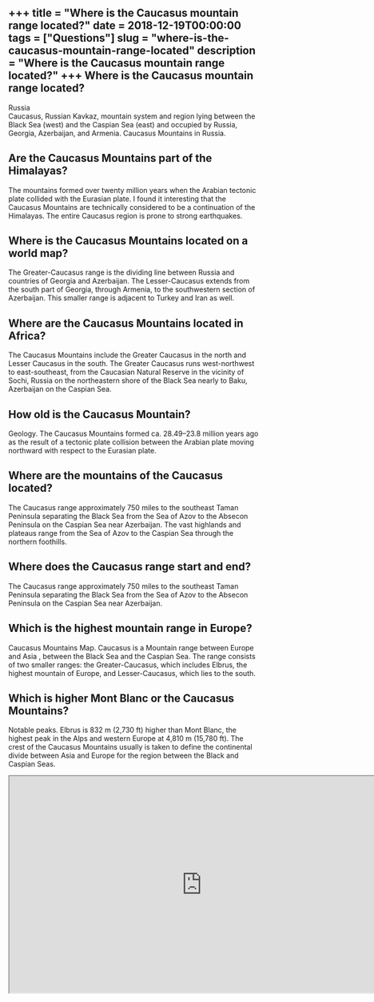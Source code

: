 +++
title = "Where is the Caucasus mountain range located?"
date = 2018-12-19T00:00:00
tags = ["Questions"]
slug = "where-is-the-caucasus-mountain-range-located"
description = "Where is the Caucasus mountain range located?"
+++
Where is the Caucasus mountain range located?
---------------------------------------------

Russia  
Caucasus, Russian Kavkaz, mountain system and region lying between the Black Sea (west) and the Caspian Sea (east) and occupied by Russia, Georgia, Azerbaijan, and Armenia. Caucasus Mountains in Russia.

Are the Caucasus Mountains part of the Himalayas?
-------------------------------------------------

The mountains formed over twenty million years when the Arabian tectonic plate collided with the Eurasian plate. I found it interesting that the Caucasus Mountains are technically considered to be a continuation of the Himalayas. The entire Caucasus region is prone to strong earthquakes.

Where is the Caucasus Mountains located on a world map?
-------------------------------------------------------

The Greater-Caucasus range is the dividing line between Russia and countries of Georgia and Azerbaijan. The Lesser-Caucasus extends from the south part of Georgia, through Armenia, to the southwestern section of Azerbaijan. This smaller range is adjacent to Turkey and Iran as well.

Where are the Caucasus Mountains located in Africa?
---------------------------------------------------

The Caucasus Mountains include the Greater Caucasus in the north and Lesser Caucasus in the south. The Greater Caucasus runs west-northwest to east-southeast, from the Caucasian Natural Reserve in the vicinity of Sochi, Russia on the northeastern shore of the Black Sea nearly to Baku, Azerbaijan on the Caspian Sea.

How old is the Caucasus Mountain?
---------------------------------

Geology. The Caucasus Mountains formed ca. 28.49–23.8 million years ago as the result of a tectonic plate collision between the Arabian plate moving northward with respect to the Eurasian plate.

Where are the mountains of the Caucasus located?
------------------------------------------------

The Caucasus range approximately 750 miles to the southeast Taman Peninsula separating the Black Sea from the Sea of Azov to the Absecon Peninsula on the Caspian Sea near Azerbaijan. The vast highlands and plateaus range from the Sea of Azov to the Caspian Sea through the northern foothills.

Where does the Caucasus range start and end?
--------------------------------------------

The Caucasus range approximately 750 miles to the southeast Taman Peninsula separating the Black Sea from the Sea of Azov to the Absecon Peninsula on the Caspian Sea near Azerbaijan.

Which is the highest mountain range in Europe?
----------------------------------------------

Caucasus Mountains Map. Caucasus is a Mountain range between Europe and Asia , between the Black Sea and the Caspian Sea. The range consists of two smaller ranges: the Greater-Caucasus, which includes Elbrus, the highest mountain of Europe, and Lesser-Caucasus, which lies to the south.

Which is higher Mont Blanc or the Caucasus Mountains?
-----------------------------------------------------

Notable peaks. Elbrus is 832 m (2,730 ft) higher than Mont Blanc, the highest peak in the Alps and western Europe at 4,810 m (15,780 ft). The crest of the Caucasus Mountains usually is taken to define the continental divide between Asia and Europe for the region between the Black and Caspian Seas.

<iframe allow="accelerometer; autoplay; clipboard-write; encrypted-media; gyroscope; picture-in-picture" allowfullscreen="" class="__youtube_prefs__  epyt-is-override  no-lazyload" data-no-lazy="1" data-origheight="433" data-origwidth="770" data-skipgform_ajax_framebjll="" height="433" id="_ytid_46838" loading="lazy" src="https://www.youtube.com/embed/01qzgULTduQ?enablejsapi=1&autoplay=0&cc_load_policy=0&cc_lang_pref=&iv_load_policy=1&loop=0&modestbranding=0&rel=1&fs=1&playsinline=0&autohide=2&theme=dark&color=red&controls=1&" title="YouTube player" width="770"></iframe>